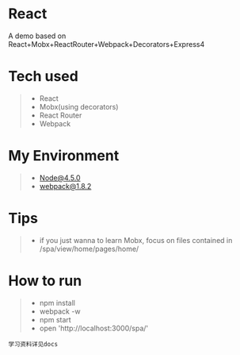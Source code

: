 # React
A demo based on React+Mobx+ReactRouter+Webpack+Decorators+Express4

# Tech used

> * React
> * Mobx(using decorators)
> * React Router
> * Webpack

# My Environment

> * Node@4.5.0
> * webpack@1.8.2

# Tips

> * if you just wanna to learn Mobx, focus on files contained in  /spa/view/home/pages/home/


# How to run

> * npm install
> * webpack -w
> * npm start
> * open 'http://localhost:3000/spa/'


`
  学习资料详见docs
`
